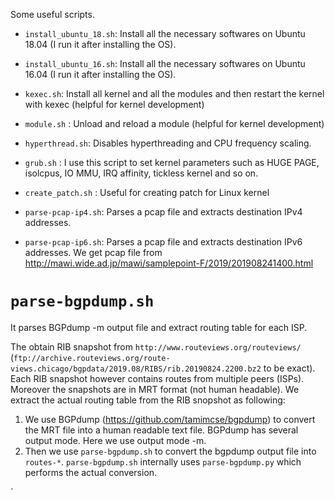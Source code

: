 Some useful scripts. 

* `install_ubuntu_18.sh`: Install all the necessary softwares on Ubuntu 18.04 (I run it after installing the OS).

* `install_ubuntu_16.sh`: Install all the necessary softwares on Ubuntu 16.04 (I run it after installing the OS).

* `kexec.sh`: Install all kernel and all the modules and then restart the kernel with kexec (helpful for kernel development)

* `module.sh` : Unload and reload a module (helpful for kernel development)

* `hyperthread.sh`: Disables hyperthreading and CPU frequency scaling.

* `grub.sh` : I use this script to set kernel parameters such as HUGE PAGE, isolcpus, IO MMU, IRQ affinity, tickless kernel and so on.

* `create_patch.sh` : Useful for creating patch for Linux kernel

* `parse-pcap-ip4.sh`: Parses a pcap file and extracts destination IPv4 addresses.

* `parse-pcap-ip6.sh`: Parses a pcap file and extracts destination IPv6 addresses. We get pcap file from http://mawi.wide.ad.jp/mawi/samplepoint-F/2019/201908241400.html

`parse-bgpdump.sh`
===================
It parses BGPdump -m output file and extract routing table for each ISP. 

The obtain RIB snapshot from `http://www.routeviews.org/routeviews/` (`ftp://archive.routeviews.org/route-views.chicago/bgpdata/2019.08/RIBS/rib.20190824.2200.bz2` to be exact). Each RIB snapshot however contains routes from multiple peers (ISPs). Moreover the snapshots are in MRT format (not human headable). We extract the actual routing table from the RIB snopshot as following:

1. We use BGPdump (https://github.com/tamimcse/bgpdump) to convert the MRT file into a human readable text file. BGPdump has several output mode. Here we use output mode -m.
2. Then we use `parse-bgpdump.sh` to convert the bgpdump output file into `routes-*`. `parse-bgpdump.sh` internally uses `parse-bgpdump.py` which performs the actual conversion.

`




